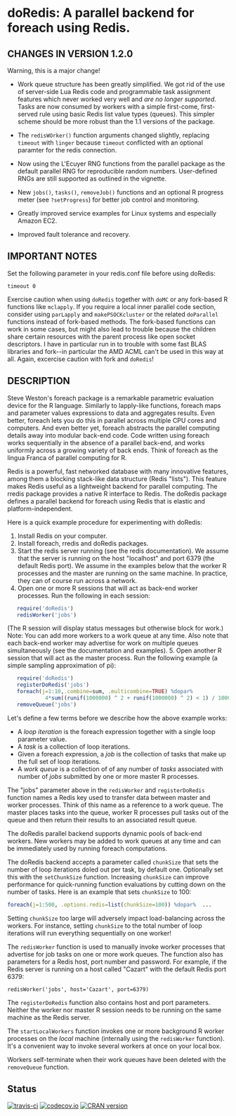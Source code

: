 # doRedis: A parallel backend for foreach using Redis.

## CHANGES IN VERSION 1.2.0

Warning, this is a major change!

* Work queue structure has been greatly simplified. We got rid of the use
  of server-side Lua Redis code and programmable task assignment features
  which never worked very well and *are no longer supported*. Tasks
  are now consumed by workers with a simple first-come, first-served rule
  using basic Redis list value types (queues). This simpler scheme should
  be more robust than the 1.1 versions of the package.

* The `redisWOrker()` function arguments changed slightly, replacing
  `timeout` with `linger` because `timeout` conflicted with an optional
  paramter for the redis connection.

* Now using the L'Ecuyer RNG functions from the parallel package
  as the default parallel RNG for reproducible random numbers.
  User-defined RNGs are still supported as outlined in the vignette.

* New `jobs()`, `tasks()`, `removeJob()` functions and an optional R
  progress meter (see `?setProgress`) for better job control and monitoring.

* Greatly improved service examples for Linux systems and especially
  Amazon EC2.

* Improved fault tolerance and recovery.


## IMPORTANT NOTES

Set the following parameter in your redis.conf file before using doRedis:

```
timeout 0
```

Exercise caution when using `doRedis` together with `doMC` or any  fork-based R
functions like `mclapply`. If you require a local inner parallel code section,
consider using `parLapply` and `makePSOCKcluster` or the related `doParallel`
functions instead of fork-based methods. The fork-based functions can work in
some cases, but might also lead to trouble because the children share certain
resources with the parent process like open socket descriptors. I have in
particular run in to trouble with some fast BLAS libraries and fork--in
particular the AMD ACML can't be used in this way at all. Again, excercise
caution with fork and `doRedis`!

## DESCRIPTION

Steve Weston's foreach package is a remarkable parametric evaluation device for
the R language. Similarly to lapply-like functions, foreach maps and parameter
values expressions to data and aggregates results. Even better, foreach lets
you do this in parallel across multiple CPU cores and computers.  And even
better yet, foreach abstracts the parallel computing details away into modular
back-end code. Code written using foreach works sequentially in the absence of
a parallel back-end, and works uniformly across a growing variety of back ends.
Think of foreach as the lingua Franca of parallel computing for R.

Redis is a powerful, fast networked database with many innovative features,
among them a blocking stack-like data structure (Redis "lists"). This feature
makes Redis useful as a lightweight backend for parallel computing. The rredis
package provides a native R interface to Redis. The doRedis package defines a
parallel backend for foreach using Redis that is elastic and
platform-independent.

Here is a quick example procedure for experimenting with doRedis:

1. Install Redis on your computer.
2. Install foreach, rredis and doRedis packages.
3. Start the redis server running (see the redis documentation). We assume
   that the server is running on the host "localhost" and port 6379 (the
   default Redis port). We assume in the examples below that the worker R
   processes and the master are running on the same machine. In practice,
   they can of course run across a network.
4. Open one or more R sessions that will act as back-end worker processes. 
   Run the following in each session:
```r
   require('doRedis')
   redisWorker('jobs')
```
   (The R session will display status messages but otherwise block for
   work.)
   Note: You can add more workers to a work queue at any time. Also note
   that each back-end worker may advertise for work on multiple queues
   simultaneously (see the documentation and examples).
5. Open another R session that will act as the master process. Run the
   following example (a simple sampling approximation of pi):
```r
   require('doRedis')
   registerDoRedis('jobs')
   foreach(j=1:10,.combine=sum, .multicombine=TRUE) %dopar%
            4*sum((runif(1000000) ^ 2 + runif(1000000) ^ 2) < 1) / 10000000
   removeQueue('jobs')
```

Let's define a few terms before we describe how the above example works:

* A _loop iteration_ is the foreach expression together with a single
  loop parameter value.
* A _task_ is a collection of loop iterations.
* Given a foreach expression, a _job_ is the collection of tasks that
  make up the full set of loop iterations.
* A _work queue_ is a collection of of any number of _tasks_ associated
  with number of _jobs_ submitted by one or more master R processes.

The "jobs" parameter above in  the `redisWorker` and `registerDoRedis` function
names a Redis key used to transfer data between master and worker processes.
Think of this name as a reference to a work queue. The master places tasks into
the queue, worker R processes pull tasks out of the queue and then return their
results to an associated result queue.

The doRedis parallel  backend supports dynamic pools of back-end workers.  New
workers may be added to work queues at any time and can be immediately used by
running foreach computations.

The doRedis backend accepts a parameter called `chunkSize` that sets the number
of loop iterations doled out per task, by default one. Optionally set this with
the `setChunkSize` function. Increasing `chunkSize` can improve performance for
quick-running function evaluations by cutting down on the number of tasks.
Here is an example that sets `chunkSize` to 100:

```r
foreach(j=1:500, .options.redis=list(chunkSize=100)) %dopar%  ...
```

Setting `chunkSize` too large will adversely impact load-balancing across
the workers. For instance, setting `chunkSize` to the total number of loop
iterations will run everything sequentially on one worker!

The `redisWorker` function is used to manually invoke worker processes that
advertise for job tasks on one or more work queues. The function also has
parameters for a Redis host, port number and password. For example, if the
Redis server is running on a host called "Cazart" with the default Redis port
6379:
```
redisWorker('jobs', host='Cazart', port=6379)
```

The `registerDoRedis` function also contains host and port parameters.
Neither the worker nor master R session needs to be running on the same
machine as the Redis server.

The `startLocalWorkers` function invokes one or more background R worker
processes on the _local_ machine (internally using the `redisWorker` function).
It's a convenient way to invoke several workers at once on your local box.

Workers self-terminate when their work queues have been deleted with the
`removeQueue` function.

## Status
[![travis-ci](https://travis-ci.org/bwlewis/doRedis)](https://travis-ci.org/bwlewis/doRedis.svg?branch=master)
[![codecov.io](https://codecov.io/github/bwlewis/doRedis/coverage.svg?branch=master)](https://codecov.io/github/bwlewis/doRedis?branch=master) 
[![CRAN version](http://www.r-pkg.org/badges/version/doRedis)](http://cran.rstudio.com/web/packages/doRedis/index.html)
